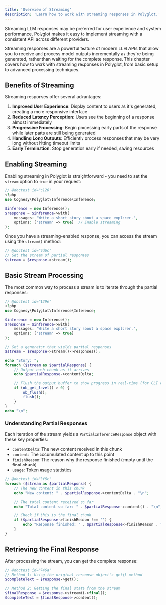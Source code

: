 ```yaml
---
title: 'Overview of Streaming'
description: 'Learn how to work with streaming responses in Polyglot.'
---
```


Streaming LLM responses may be preferred for user experience and system performance. Polyglot makes it easy to implement streaming with a consistent API across different providers.

Streaming responses are a powerful feature of modern LLM APIs that allow you to receive and process model outputs incrementally as they're being generated, rather than waiting for the complete response. This chapter covers how to work with streaming responses in Polyglot, from basic setup to advanced processing techniques.


## Benefits of Streaming

Streaming responses offer several advantages:

1. **Improved User Experience**: Display content to users as it's generated, creating a more responsive interface
2. **Reduced Latency Perception**: Users see the beginning of a response almost immediately
3. **Progressive Processing**: Begin processing early parts of the response while later parts are still being generated
4. **Handling Long Outputs**: Efficiently process responses that may be very long without hitting timeout limits
5. **Early Termination**: Stop generation early if needed, saving resources


## Enabling Streaming

Enabling streaming in Polyglot is straightforward - you need to set the `stream` option to `true` in your request:

```php
// @doctest id="c120"
<?php
use Cognesy\Polyglot\Inference\Inference;

$inference = new Inference();
$response = $inference->with(
    messages: 'Write a short story about a space explorer.',
    options: ['stream' => true]  // Enable streaming
);
```

Once you have a streaming-enabled response, you can access the stream using the `stream()` method:

```php
// @doctest id="0d6c"
// Get the stream of partial responses
$stream = $response->stream();
```


## Basic Stream Processing

The most common way to process a stream is to iterate through the partial responses:

```php
// @doctest id="129e"
<?php
use Cognesy\Polyglot\Inference\Inference;

$inference = new Inference();
$response = $inference->with(
    messages: 'Write a short story about a space explorer.',
    options: ['stream' => true]
);

// Get a generator that yields partial responses
$stream = $response->stream()->responses();

echo "Story: ";
foreach ($stream as $partialResponse) {
    // Output each chunk as it arrives
    echo $partialResponse->contentDelta;

    // Flush the output buffer to show progress in real-time (for CLI or streaming HTTP responses)
    if (ob_get_level() > 0) {
        ob_flush();
        flush();
    }
}
echo "\n";
```

### Understanding Partial Responses

Each iteration of the stream yields a `PartialInferenceResponse` object with these key properties:

- `contentDelta`: The new content received in this chunk
- `content`: The accumulated content up to this point
- `finishReason`: The reason why the response finished (empty until the final chunk)
- `usage`: Token usage statistics

```php
// @doctest id="8f6c"
foreach ($stream as $partialResponse) {
    // The new content in this chunk
    echo "New content: " . $partialResponse->contentDelta . "\n";

    // The total content received so far
    echo "Total content so far: " . $partialResponse->content() . "\n";

    // Check if this is the final chunk
    if ($partialResponse->finishReason !== '') {
        echo "Response finished: " . $partialResponse->finishReason . "\n";
    }
}
```

## Retrieving the Final Response

After processing the stream, you can get the complete response:

```php
// @doctest id="746a"
// Method 1: Using the original response object's get() method
$completeText = $response->get();

// Method 2: Getting the final state from the stream
$finalResponse = $response->stream()->final();
$completeText = $finalResponse->content();
```


